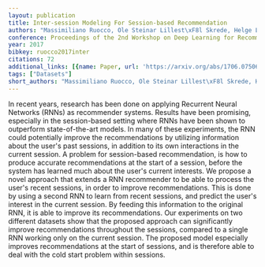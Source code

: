```yaml
---
layout: publication
title: Inter-session Modeling For Session-based Recommendation
authors: "Massimiliano Ruocco, Ole Steinar Lillest\xF8l Skrede, Helge Langseth"
conference: Proceedings of the 2nd Workshop on Deep Learning for Recommender Systems
year: 2017
bibkey: ruocco2017inter
citations: 72
additional_links: [{name: Paper, url: 'https://arxiv.org/abs/1706.07506'}]
tags: ["Datasets"]
short_authors: "Massimiliano Ruocco, Ole Steinar Lillest\xF8l Skrede, Helge Langseth"
---
```

In recent years, research has been done on applying Recurrent Neural Networks
(RNNs) as recommender systems. Results have been promising, especially in the
session-based setting where RNNs have been shown to outperform state-of-the-art
models. In many of these experiments, the RNN could potentially improve the
recommendations by utilizing information about the user's past sessions, in
addition to its own interactions in the current session. A problem for
session-based recommendation, is how to produce accurate recommendations at the
start of a session, before the system has learned much about the user's current
interests. We propose a novel approach that extends a RNN recommender to be
able to process the user's recent sessions, in order to improve
recommendations. This is done by using a second RNN to learn from recent
sessions, and predict the user's interest in the current session. By feeding
this information to the original RNN, it is able to improve its
recommendations. Our experiments on two different datasets show that the
proposed approach can significantly improve recommendations throughout the
sessions, compared to a single RNN working only on the current session. The
proposed model especially improves recommendations at the start of sessions,
and is therefore able to deal with the cold start problem within sessions.
